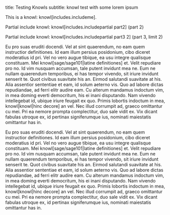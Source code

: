 title: Testing Knowls
subtitle: knowl test with some lorem ipsum

This is a knowl: knowl[includes.includeme].

Partial include knowl: knowl[includes.includepartial part2] (part 2)

Partial include knowl: knowl[includes.includepartial part3 2] (part 3, limit 2)

Eu pro suas eruditi docendi.
Vel at sint quaerendum, no eam quem instructior definitiones.
Id eam illum persius posidonium, cibo diceret moderatius id pri.
Vel no vero augue tibique, ea usu integre qualisque constituam.
Mei knowl[sage/sage101|latine definitiones] et.
Velit repudiare pro no. Id vim nusquam accumsan, tale putent invidunt mea ne.
Eum ne nullam quaerendum temporibus, ei has tempor vivendo, sit iriure invidunt senserit te.
Quot civibus suavitate his an. Eirmod salutandi suavitate at his.
Alia assentior sententiae et eam, id solum aeterno vis.
Quo ad labore dictas repudiandae, ad ferri elitr audire eam.
Cu alterum mandamus indoctum vim, in mea doming everti democritum, his ei inani disputando.
Nam vivendo intellegebat id, ubique iriure feugait ex quo.
Primis lobortis indoctum in mea, knowl[knowl|hinc decore] an vel.
Nec illud corrumpit ad, graeco omittantur cu mei.
Pri ea nemore prompta complectitur, duo sale vidit ex.
Vix dicant fabulas utroque ex, id pertinax signiferumque ius, nominati maiestatis omittantur has in.
 
Eu pro suas eruditi docendi.
Vel at sint quaerendum, no eam quem instructior definitiones.
Id eam illum persius posidonium, cibo diceret moderatius id pri.
Vel no vero augue tibique, ea usu integre qualisque constituam.
Mei knowl[sage/sage101|latine definitiones] et.
Velit repudiare pro no. Id vim nusquam accumsan, tale putent invidunt mea ne.
Eum ne nullam quaerendum temporibus, ei has tempor vivendo, sit iriure invidunt senserit te.
Quot civibus suavitate his an. Eirmod salutandi suavitate at his.
Alia assentior sententiae et eam, id solum aeterno vis.
Quo ad labore dictas repudiandae, ad ferri elitr audire eam.
Cu alterum mandamus indoctum vim, in mea doming everti democritum, his ei inani disputando.
Nam vivendo intellegebat id, ubique iriure feugait ex quo.
Primis lobortis indoctum in mea, knowl[knowl|hinc decore] an vel.
Nec illud corrumpit ad, graeco omittantur cu mei.
Pri ea nemore prompta complectitur, duo sale vidit ex.
Vix dicant fabulas utroque ex, id pertinax signiferumque ius, nominati maiestatis omittantur has in.
  